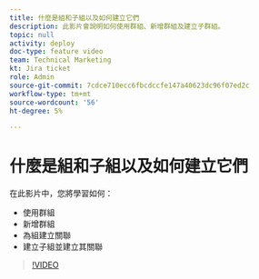 ```yaml
---
title: 什麼是組和子組以及如何建立它們
description: 此影片會說明如何使用群組、新增群組及建立子群組。
topic: null
activity: deploy
doc-type: feature video
team: Technical Marketing
kt: Jira ticket
role: Admin
source-git-commit: 7cdce710ecc6fbcdccfe147a40623dc96f07ed2c
workflow-type: tm+mt
source-wordcount: '56'
ht-degree: 5%

---
```


# 什麼是組和子組以及如何建立它們

在此影片中，您將學習如何：

* 使用群組
* 新增群組
* 為組建立關聯
* 建立子組並建立其關聯

>[!VIDEO](https://video.tv.adobe.com/v/335070/?quality=12)
